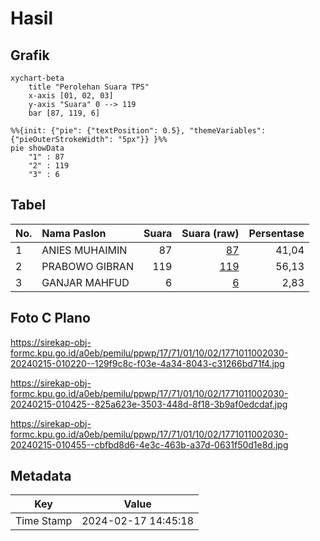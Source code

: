# Hasil

## Grafik

```mermaid
xychart-beta
    title "Perolehan Suara TPS"
    x-axis [01, 02, 03]
    y-axis "Suara" 0 --> 119
    bar [87, 119, 6]
```

```mermaid
%%{init: {"pie": {"textPosition": 0.5}, "themeVariables": {"pieOuterStrokeWidth": "5px"}} }%%
pie showData
    "1" : 87
    "2" : 119
    "3" : 6
```

## Tabel

| No. | Nama Paslon    | Suara | Suara (raw) | Persentase |
|:--- |:-------------- | -----:| -----------:| ----------:|
| 1   | ANIES MUHAIMIN | 87    | [87][p-1]   | 41,04      |
| 2   | PRABOWO GIBRAN | 119   | [119][p-2]  | 56,13      |
| 3   | GANJAR MAHFUD  | 6     | [6][p-3]    | 2,83       |


[p-1]: https://github.com/gigit-pemilu/pemilu-2024-17-bengkulu/blob/main/pilpres/hitung-suara/sub/17-bengkulu/sub/71-kota-bengkulu/sub/01-selebar/sub/1002-sukarami/sub/030-tps/sub/paslon-1.txt
[p-2]: https://github.com/gigit-pemilu/pemilu-2024-17-bengkulu/blob/main/pilpres/hitung-suara/sub/17-bengkulu/sub/71-kota-bengkulu/sub/01-selebar/sub/1002-sukarami/sub/030-tps/sub/paslon-2.txt
[p-3]: https://github.com/gigit-pemilu/pemilu-2024-17-bengkulu/blob/main/pilpres/hitung-suara/sub/17-bengkulu/sub/71-kota-bengkulu/sub/01-selebar/sub/1002-sukarami/sub/030-tps/sub/paslon-3.txt

## Foto C Plano

https://sirekap-obj-formc.kpu.go.id/a0eb/pemilu/ppwp/17/71/01/10/02/1771011002030-20240215-010220--129f9c8c-f03e-4a34-8043-c31266bd71f4.jpg

https://sirekap-obj-formc.kpu.go.id/a0eb/pemilu/ppwp/17/71/01/10/02/1771011002030-20240215-010425--825a623e-3503-448d-8f18-3b9af0edcdaf.jpg

https://sirekap-obj-formc.kpu.go.id/a0eb/pemilu/ppwp/17/71/01/10/02/1771011002030-20240215-010455--cbfbd8d6-4e3c-463b-a37d-0631f50d1e8d.jpg


## Metadata

| Key        | Value               |
| ---------- | ------------------- |
| Time Stamp | 2024-02-17 14:45:18 |



